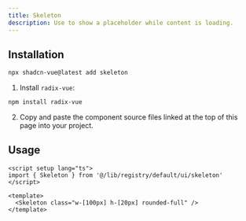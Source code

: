 ```yaml
---
title: Skeleton
description: Use to show a placeholder while content is loading. 
---
```


<ComponentPreview name="SkeletonDemo" /> 


## Installation

```bash
npx shadcn-vue@latest add skeleton
```

<ManualInstall>

1. Install `radix-vue`:

```bash
npm install radix-vue
```

2. Copy and paste the component source files linked at the top of this page into your project.
</ManualInstall>

## Usage

```vue
<script setup lang="ts">
import { Skeleton } from '@/lib/registry/default/ui/skeleton'
</script>

<template>
  <Skeleton class="w-[100px] h-[20px] rounded-full" />
</template>
```